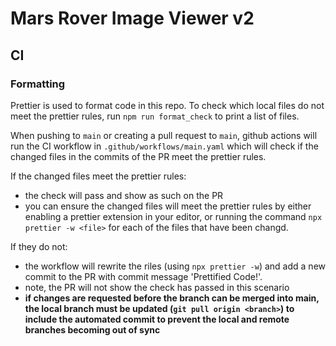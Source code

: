 # Mars Rover Image Viewer v2

## CI

### Formatting

Prettier is used to format code in this repo.
To check which local files do not meet the prettier rules, run `npm run format_check` to print a list of files.

When pushing to `main` or creating a pull request to `main`, github actions will run the CI workflow in `.github/workflows/main.yaml` which will check if the changed files in the commits of the PR meet the prettier rules.

If the changed files meet the prettier rules:

- the check will pass and show as such on the PR
- you can ensure the changed files will meet the prettier rules by either enabling a prettier extension in your editor, or running the command `npx prettier -w <file>` for each of the files that have been changd.

If they do not:

- the workflow will rewrite the riles (using `npx prettier -w`) and add a new commit to the PR with commit message 'Prettified Code!'.
- note, the PR will not show the check has passed in this scenario
- **if changes are requested before the branch can be merged into main, the local branch must be updated (`git pull origin <branch>`) to include the automated commit to prevent the local and remote branches becoming out of sync**
